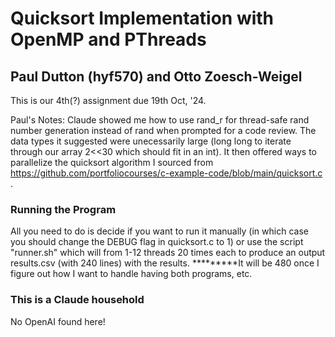 # Quicksort Implementation with OpenMP and PThreads
 
## Paul Dutton (hyf570) and Otto Zoesch-Weigel

This is our 4th(?) assignment due 19th Oct, '24.

Paul's Notes:
Claude showed me how to use rand_r for thread-safe rand number generation instead of rand when prompted for a code review. The data types it suggested were unecessarily large (long long to iterate through our array 2<<30 which should fit in an int). It then offered ways to parallelize the quicksort algorithm I sourced from https://github.com/portfoliocourses/c-example-code/blob/main/quicksort.c . 

### Running the Program

All you need to do is decide if you want to run it manually (in which case you should change the DEBUG flag in quicksort.c to 1) or use the script "runner.sh" which will from 1-12 threads 20 times each to produce an output results.csv (with 240 lines) with the results. *********It will be 480 once I figure out how I want to handle having both programs, etc.


### This is a Claude household

No OpenAI found here!
